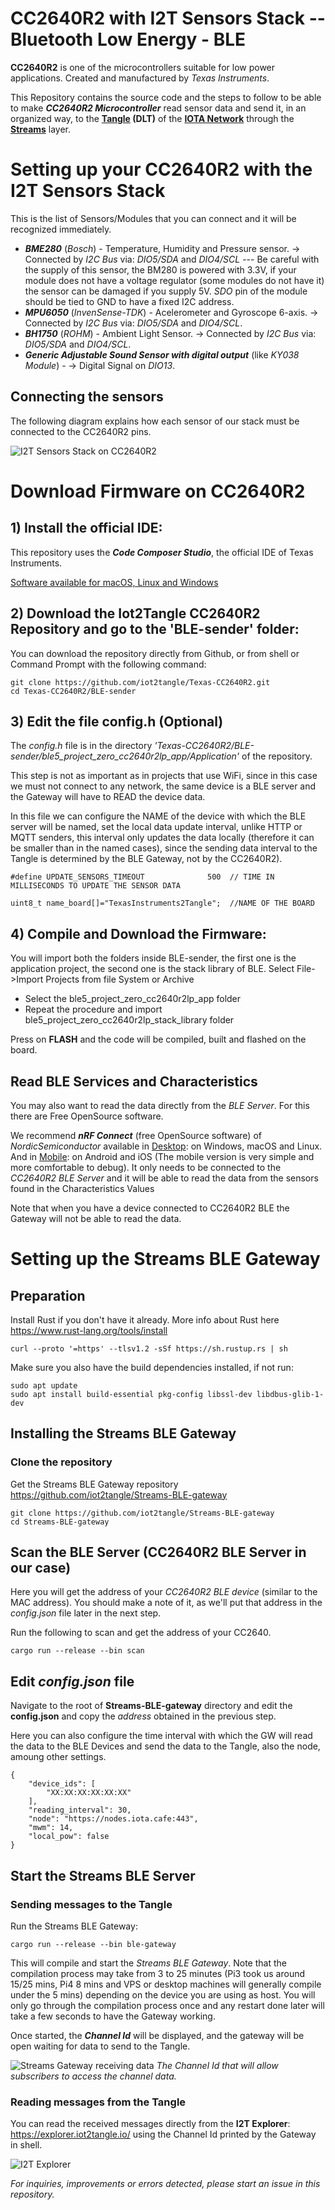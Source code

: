 
# CC2640R2 with I2T Sensors Stack  --  Bluetooth Low Energy - BLE

**CC2640R2** is one of the microcontrollers suitable for low power applications. Created and manufactured by *Texas Instruments*.

This Repository contains the source code and the steps to follow to be able to make ***CC2640R2 Microcontroller*** read sensor data and send it, in an organized way, to the **[Tangle](https://www.youtube.com/watch?v=ESF8UZM70wU) (DLT)** of the **[IOTA Network](https://www.iota.org/)** through the **[Streams](https://www.iota.org/solutions/streams)** layer.

# Setting up your CC2640R2 with the I2T Sensors Stack

This is the list of Sensors/Modules that you can connect and it will be recognized immediately.
- ***BME280*** (*Bosch*) - Temperature, Humidity and Pressure sensor. -> Connected by *I2C Bus* via: *DIO5/SDA* and *DIO4/SCL* --- Be careful with the supply of this sensor, the BM280 is powered with 3.3V, if your module does not have a voltage regulator (some modules do not have it) the sensor can be damaged if you supply 5V. *SDO* pin of the module should be tied to GND to have a fixed I2C address.
- ***MPU6050*** (*InvenSense-TDK*) - Acelerometer and Gyroscope 6-axis. -> Connected by *I2C Bus* via: *DIO5/SDA* and *DIO4/SCL*.
- ***BH1750*** (*ROHM*) - Ambient Light Sensor. -> Connected by *I2C Bus* via: *DIO5/SDA* and *DIO4/SCL*.
- ***Generic Adjustable Sound Sensor with digital output*** (like *KY038 Module*) - -> Digital Signal on *DIO13*.


## Connecting the sensors

The following diagram explains how each sensor of our stack must be connected to the CC2640R2 pins. 

![I2T Sensors Stack on CC2640R2](https://github.com/iot2tangle/Texas-CC2640R2/blob/main/cc2640_bb.png)

# Download Firmware on CC2640R2

## 1) Install the official IDE:
This repository uses the ***Code Composer Studio***, the official IDE of Texas Instruments.

[Software available for macOS, Linux and Windows](https://www.ti.com/tool/CCSTUDIO)


## 2) Download the Iot2Tangle CC2640R2 Repository and go to the 'BLE-sender' folder:
You can download the repository directly from Github, or from shell or Command Prompt with the following command:
```
git clone https://github.com/iot2tangle/Texas-CC2640R2.git
cd Texas-CC2640R2/BLE-sender
```

## 3) Edit the file config.h (Optional)
The *config.h* file is in the directory *'Texas-CC2640R2/BLE-sender/ble5_project_zero_cc2640r2lp_app/Application'* of the repository.

This step is not as important as in projects that use WiFi, since in this case we must not connect to any network, the same device is a BLE server and the Gateway will have to READ the device data. 

In this file we can configure the NAME of the device with which the BLE server will be named, set the local data update interval, unlike HTTP or MQTT senders, this interval only updates the data locally (therefore it can be smaller than in the named cases), since the sending data interval to the Tangle is determined by the BLE Gateway, not by the CC2640R2).
```
#define UPDATE_SENSORS_TIMEOUT              500  // TIME IN MILLISECONDS TO UPDATE THE SENSOR DATA

uint8_t name_board[]="TexasInstruments2Tangle";  //NAME OF THE BOARD
```
## 4) Compile and Download the Firmware:
You will import both the folders inside BLE-sender, the first one is the application project, the second one is the stack library of BLE.
Select File->Import Projects from file System or Archive
- Select the ble5_project_zero_cc2640r2lp_app folder
- Repeat the procedure and import ble5_project_zero_cc2640r2lp_stack_library folder

Press on **FLASH** and the code will be compiled, built and flashed on the board.


## Read BLE Services and Characteristics
You may also want to read the data directly from the *BLE Server*. For this there are Free OpenSource software.

We recommend ***nRF Connect*** (free OpenSource software) of *NordicSemiconductor* available in [Desktop](https://www.nordicsemi.com/Software-and-tools/Development-Tools/nRF-Connect-for-desktop): on Windows, macOS and Linux. And in [Mobile](https://www.nordicsemi.com/Software-and-tools/Development-Tools/nRF-Connect-for-mobile): on Android and iOS (The mobile version is very simple and more comfortable to debug).
It only needs to be connected to the *CC2640R2 BLE Server* and it will be able to read the data from the sensors found in the Characteristics Values

Note that when you have a device connected to CC2640R2 BLE the Gateway will not be able to read the data.


# Setting up the Streams BLE Gateway

## Preparation

Install Rust if you don't have it already. More info about Rust here https://www.rust-lang.org/tools/install

```
curl --proto '=https' --tlsv1.2 -sSf https://sh.rustup.rs | sh
```

Make sure you also have the build dependencies installed, if not run:

```
sudo apt update
sudo apt install build-essential pkg-config libssl-dev libdbus-glib-1-dev
```

## Installing the Streams BLE Gateway
### Clone the repository
Get the Streams BLE Gateway repository
https://github.com/iot2tangle/Streams-BLE-gateway
```
git clone https://github.com/iot2tangle/Streams-BLE-gateway
cd Streams-BLE-gateway
```
## Scan the BLE Server (CC2640R2 BLE Server in our case)
Here you will get the address of your *CC2640R2 BLE device* (similar to the MAC address). You should make a note of it, as we'll put that address in the *config.json* file later in the next step.

Run the following to scan and get the address of your CC2640.
```
cargo run --release --bin scan
```

## Edit *config.json* file
Navigate to the root of **Streams-BLE-gateway** directory and edit the **config.json** and copy the *address* obtained in the previous step.

Here you can also configure the time interval with which the GW will read the data to the BLE Devices and send the data to the Tangle, also the node, amoung other settings.
```
{
    "device_ids": [
        "XX:XX:XX:XX:XX:XX"
    ],
    "reading_interval": 30,
    "node": "https://nodes.iota.cafe:443",
    "mwm": 14,
    "local_pow": false
}
```
## Start the Streams BLE Server

### Sending messages to the Tangle

Run the Streams BLE Gateway:

```
cargo run --release --bin ble-gateway
```

This will compile and start the *Streams BLE Gateway*. Note that the compilation process may take from 3 to 25 minutes (Pi3 took us around 15/25 mins, Pi4 8 mins and VPS or desktop machines will generally compile under the 5 mins) depending on the device you are using as host.
You will only go through the compilation process once and any restart done later will take a few seconds to have the Gateway working.

Once started, the ***Channel Id*** will be displayed, and the gateway will be open waiting for data to send to the Tangle.

![Streams Gateway receiving data](https://i.postimg.cc/pVmbty9s/Screenshot-from-2020-10-16-19-05-09.png)
*The Channel Id that will allow subscribers to access the channel data.*
### Reading messages from the Tangle

You can read the received messages directly from the **I2T Explorer**: https://explorer.iot2tangle.io/ using the Channel Id printed by the Gateway in shell.   

![I2T Explorer](https://github.com/iot2tangle/Texas-CC2640R2/blob/main/BLE-sender/streams_cc.JPG)


*For inquiries, improvements or errors detected, please start an issue in this repository.*
